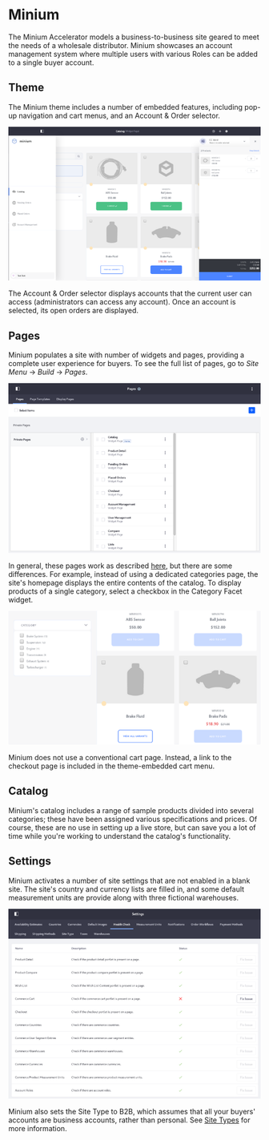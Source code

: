 # Minium

The Minium Accelerator models a business-to-business site geared to meet the
needs of a wholesale distributor. Minium showcases an account management system
where multiple users with various Roles can be added to a single buyer account.

## Theme

The Minium theme includes a number of embedded features, including pop-up
navigation and cart menus, and an Account & Order selector.

![Figure 1: The navigation menu provides quick links to the catalog, pending and past orders, and account management, while the cart menu displays the current order.](../../images/minium-menu.png)

The Account & Order selector displays accounts that the current user can access
(administrators can access any account). Once an account is selected, its open
orders are displayed.

## Pages

Minium populates a site with number of widgets and pages, providing a complete
user experience for buyers. To see the full list of pages, go to *Site Menu*
&rarr; *Build* &rarr; *Pages*.

![Figure 2: To see a page's layout and widgets, click ![options](../../icon-kebab-gray-on-white.png) &rarr; *View*.](../../images/minium-pages.png)

In general, these pages work as described
[here](/web/commerce/documentation/-/knowledge_base/1-0/setting-up-storefront),
but there are some differences. For example, instead of using a dedicated
categories page, the site's homepage displays the entire contents of the
catalog. To display products of a single category, select a checkbox in the
Category Facet widget.

![Figure 3: Category navigation is handled by search facets](../../images/minium-facets.png)

Minium does not use a conventional cart page. Instead, a link to the checkout
page is included in the theme-embedded cart menu.

## Catalog

Minium's catalog includes a range of sample products divided into several
categories; these have been assigned various specifications and prices. Of
course, these are no use in setting up a live store, but can save you a lot of
time while you're working to understand the catalog's functionality.

## Settings

Minium activates a number of site settings that are not enabled in a blank
site. The site's country and currency lists are filled in, and some default
measurement units are provide along with three fictional warehouses.

![Figure 4: You can see much of what Minium supplies by clicking on *Settings* &rarr; *Health Check*.](../../images/minium-health.png)

Minium also sets the Site Type to B2B, which assumes that all your buyers'
accounts are business accounts, rather than personal. See [Site
Types](/web/commerce/documentation/-/knowledge_base/1-0/site-types) for more
information.
